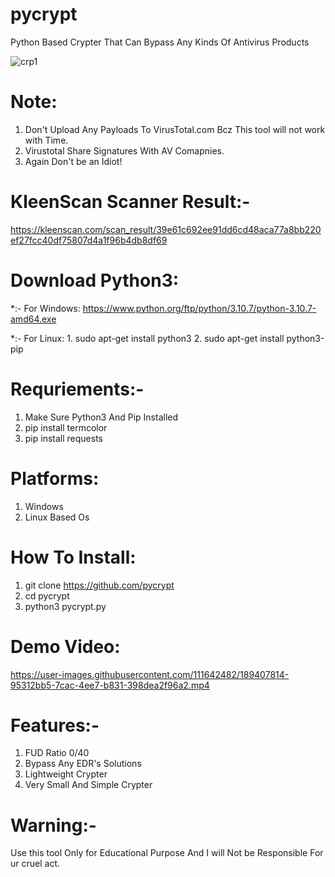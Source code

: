 # pycrypt
Python Based Crypter That Can Bypass Any Kinds Of Antivirus Products

![crp1](https://user-images.githubusercontent.com/111642482/189405321-983e9ed8-2105-4802-8270-56f6311bd211.png)

# Note:
  1. Don't Upload Any Payloads To VirusTotal.com Bcz This tool will not work
   with Time.
  2. Virustotal Share Signatures With AV Comapnies.
  3. Again Don't be an Idiot!
  
# KleenScan Scanner Result:-

https://kleenscan.com/scan_result/39e61c692ee91dd6cd48aca77a8bb220ef27fcc40df75807d4a1f96b4db8df69

# Download Python3:
  
  *:- For Windows:
      https://www.python.org/ftp/python/3.10.7/python-3.10.7-amd64.exe
      
  *:- For Linux:
      1. sudo apt-get install python3
      2. sudo apt-get install python3-pip
      

# Requriements:-
  
  1. Make Sure Python3 And Pip Installed
  2. pip install termcolor
  3. pip install requests
  
# Platforms:
  
   1) Windows
   2) Linux Based Os

# How To Install:

  1. git clone https://github.com/pycrypt
  2. cd pycrypt
  3. python3 pycrypt.py
  
# Demo Video:
  https://user-images.githubusercontent.com/111642482/189407814-95312bb5-7cac-4ee7-b831-398dea2f96a2.mp4


  
# Features:-

  1) FUD Ratio 0/40
  2) Bypass Any EDR's Solutions
  3) Lightweight Crypter
  3) Very Small And Simple Crypter
  
# Warning:-
  Use this tool Only for Educational Purpose And I will Not be Responsible For ur cruel act.
  
